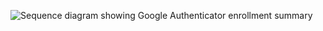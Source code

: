 <div class="common-image-format">

![Sequence diagram showing Google Authenticator enrollment summary](/img/authenticators/java-authenticators-google-enrollment-summary.png)

</div>
